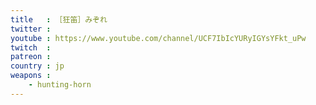 ```yaml
---
title   : ［狂笛］みぞれ 
twitter : 
youtube : https://www.youtube.com/channel/UCF7IbIcYURyIGYsYFkt_uPw
twitch  : 
patreon : 
country : jp
weapons :
    - hunting-horn
---
```


